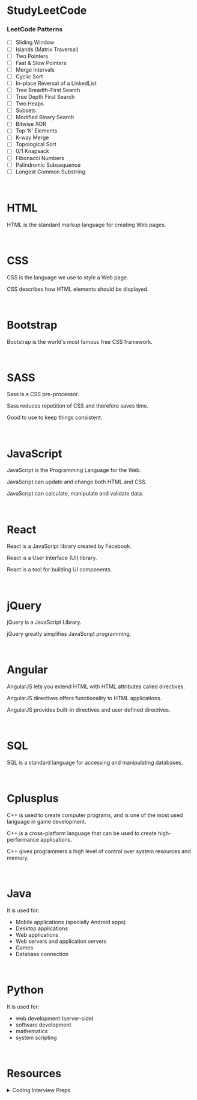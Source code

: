 # StudyLeetCode

### LeetCode Patterns

- [ ] Sliding Window
- [ ] Islands (Matrix Traversal)
- [ ] Two Pointers
- [ ] Fast & Slow Pointers
- [ ] Merge Intervals
- [ ] Cyclic Sort
- [ ] In-place Reversal of a LinkedList
- [ ] Tree Breadth-First Search
- [ ] Tree Depth First Search
- [ ] Two Heaps
- [ ] Subsets
- [ ] Modified Binary Search
- [ ] Bitwise XOR
- [ ] Top ‘K’ Elements
- [ ] K-way Merge
- [ ] Topological Sort
- [ ] 0/1 Knapsack
- [ ] Fibonacci Numbers
- [ ] Palindromic Subsequence
- [ ] Longest Common Substring

</br>


# HTML

HTML is the standard markup language for creating Web pages.

</br>



# CSS

CSS is the language we use to style a Web page.

CSS describes how HTML elements should be displayed.

</br>



# Bootstrap

Bootstrap is the world's most famous free CSS framework.

</br>



# SASS

Sass is a CSS pre-processor.

Sass reduces repetition of CSS and therefore saves time.

Good to use to keep things consistent.

</br>



# JavaScript

JavaScript is the Programming Language for the Web.

JavaScript can update and change both HTML and CSS.

JavaScript can calculate, manipulate and validate data.

</br>



# React

React is a JavaScript library created by Facebook.

React is a User Interface (UI) library.

React is a tool for building UI components.

</br>



# jQuery

jQuery is a JavaScript Library.

jQuery greatly simplifies JavaScript programming.

</br>



# Angular

AngularJS lets you extend HTML with HTML attributes called directives.

AngularJS directives offers functionality to HTML applications.

AngularJS provides built-in directives and user defined directives.

</br>



# SQL

SQL is a standard language for accessing and manipulating databases.

</br>



# Cplusplus

C++ is used to create computer programs, and is one of the most used language in game development.

C++ is a cross-platform language that can be used to create high-performance applications.

C++ gives programmers a high level of control over system resources and memory.

</br>



# Java

It is used for:

- Mobile applications (specially Android apps)
- Desktop applications
- Web applications
- Web servers and application servers
- Games
- Database connection

</br>



# Python

It is used for:

- web development (server-side)
- software development
- mathematics
- system scripting

</br>

# Resources

<details><summary>Coding Interview Preps</summary>
    
- [Cracking the Coding Interview - Javascript](https://github.com/careercup/CtCI-6th-Edition-JavaScript)

- [Cracking the Coding Interview HackerRank Videos](https://www.youtube.com/playlist?list=PLOuZYwbmgZWXvkghUyMLdI90IwxbNCiWK)
    
- [Leetcode problems in Javascript Videos - Andy Gala](https://www.youtube.com/playlist?list=PLOuZYwbmgZWXvkghUyMLdI90IwxbNCiWK)

- [Frontend Developer RoadMap](https://roadmap.sh/frontend)

- [LeetCode Study Plan](https://pittcs.wiki/career/study-plan/)

- [Leetcode Checklist](https://erratic-aletopelta-d86.notion.site/Template-Leetcode-Checklist-8246bb89ac0b4016ae61daeebe2cf1ab)

- [Coding interview study plan](https://www.techinterviewhandbook.org/coding-interview-study-plan/)

</details>
